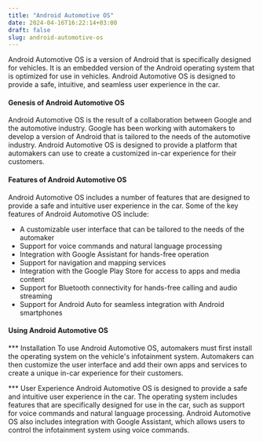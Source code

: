 ```yaml
---
title: "Android Automotive OS"
date: 2024-04-16T16:22:14+03:00
draft: false
slug: android-automotive-os
---
```


Android Automotive OS is a version of Android that is specifically designed for vehicles. It is an embedded version of the Android operating system that is optimized for use in vehicles. Android Automotive OS is designed to provide a safe, intuitive, and seamless user experience in the car.

#### Genesis of Android Automotive OS

Android Automotive OS is the result of a collaboration between Google and the automotive industry. Google has been working with automakers to develop a version of Android that is tailored to the needs of the automotive industry. Android Automotive OS is designed to provide a platform that automakers can use to create a customized in-car experience for their customers.

#### Features of Android Automotive OS

Android Automotive OS includes a number of features that are designed to provide a safe and intuitive user experience in the car. Some of the key features of Android Automotive OS include:

- A customizable user interface that can be tailored to the needs of the automaker
- Support for voice commands and natural language processing
- Integration with Google Assistant for hands-free operation
- Support for navigation and mapping services
- Integration with the Google Play Store for access to apps and media content
- Support for Bluetooth connectivity for hands-free calling and audio streaming
- Support for Android Auto for seamless integration with Android smartphones

#### Using Android Automotive OS
*** Installation
To use Android Automotive OS, automakers must first install the operating system on the vehicle's infotainment system. Automakers can then customize the user interface and add their own apps and services to create a unique in-car experience for their customers.

*** User Experience
Android Automotive OS is designed to provide a safe and intuitive user experience in the car. The operating system includes features that are specifically designed for use in the car, such as support for voice commands and natural language processing. Android Automotive OS also includes integration with Google Assistant, which allows users to control the infotainment system using voice commands.
